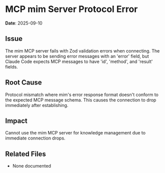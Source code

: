 # MCP mim Server Protocol Error

**Date**: 2025-09-10

## Issue

The mim MCP server fails with Zod validation errors when connecting. The server appears to be sending error messages with an 'error' field, but Claude Code expects MCP messages to have 'id', 'method', and 'result' fields.

## Root Cause

Protocol mismatch where mim's error response format doesn't conform to the expected MCP message schema. This causes the connection to drop immediately after establishing.

## Impact

Cannot use the mim MCP server for knowledge management due to immediate connection drops.

## Related Files
- None documented